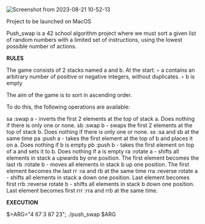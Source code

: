 ![Screenshot from 2023-08-21 10-52-13](https://github.com/GuillaumeSimonet17/42-tronc-commun/assets/84441663/cd03cb2c-cc33-4b3b-83eb-d4d79cdd79ea)

Project to be launched on MacOS

Push_swap is a 42 school algorithm project where we must sort a given list of random numbers with a limited set of instructions, using the lowest possible number of actions.

**RULES**

The game consists of 2 stacks named a and b. At the start: ◦ a contains an arbitrary number of positive or negative integers, without duplicates. ◦ b is empty

The aim of the game is to sort in ascending order.

To do this, the following operations are available:

sa :swap a - inverts the first 2 elements at the top of stack a. Does nothing if there is only one or none.
sb :swap b - swaps the first 2 elements at the top of stack b. Does nothing if there is only one or none.
ss :sa and sb at the same time
pa :push a - takes the first element at the top of b and places it on a. Does nothing if b is empty
pb :push b - takes the first element on top of a and sets it to b. Does nothing if a is empty
ra :rotate a - shifts all elements in stack a upwards by one position. The first element becomes the last
rb :rotate b - moves all elements in stack b up one position. The first element becomes the last
rr :ra and rb at the same time
rra :reverse rotate a - shifts all elements in stack a down one position. Last element becomes first
rrb :reverse rotate b - shifts all elements in stack b down one position. Last element becomes first
rrr :rra and rrb at the same time.

**EXECUTION**

$>ARG="4 67 3 87 23"; ./push_swap $ARG
